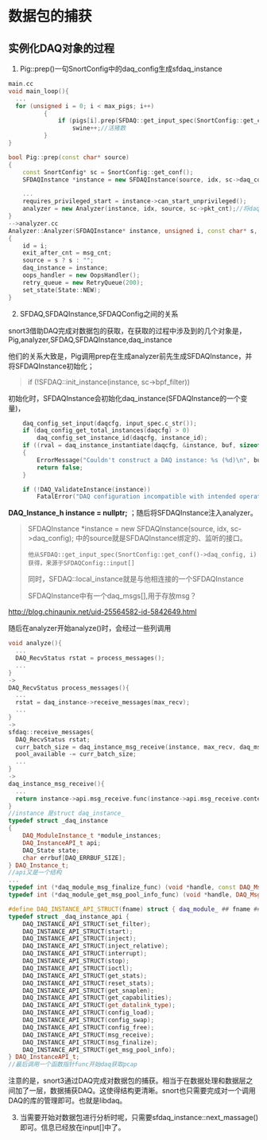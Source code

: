 # 数据包的捕获

## 实例化DAQ对象的过程

1. Pig::prep()一句SnortConfig中的daq_config生成sfdaq_instance

``` c++
main.cc
void main_loop(){
  ...
  for (unsigned i = 0; i < max_pigs; i++)
          {
              if (pigs[i].prep(SFDAQ::get_input_spec(SnortConfig::get_conf()->daq_config, i)))
                  swine++;//活猪数
          }
}

bool Pig::prep(const char* source)
{
    const SnortConfig* sc = SnortConfig::get_conf();
    SFDAQInstance *instance = new SFDAQInstance(source, idx, sc->daq_config);

    ...  
    requires_privileged_start = instance->can_start_unprivileged();
    analyzer = new Analyzer(instance, idx, source, sc->pkt_cnt);//将daq_instance赋给analyzer
}
-->analyzer.cc
Analyzer::Analyzer(SFDAQInstance* instance, unsigned i, const char* s, uint64_t msg_cnt)
{
    id = i;
    exit_after_cnt = msg_cnt;
    source = s ? s : "";
    daq_instance = instance;
    oops_handler = new OopsHandler();
    retry_queue = new RetryQueue(200);
    set_state(State::NEW);
}
```

2. SFDAQ,SFDAQInstance,SFDAQConfig之间的关系

  snort3借助DAQ完成对数据包的获取，在获取的过程中涉及到的几个对象是，Pig,analyzer,SFDAQ,SFDAQInstance,daq_instance
 
他们的关系大致是，Pig调用prep在生成analyzer前先生成SFDAQInstance，并将SFDAQInstance初始化；

>  if (!SFDAQ::init_instance(instance, sc->bpf_filter)) 

初始化时，SFDAQInstance会初始化daq_instance(SFDAQInstance的一个变量)，

``` c++
    daq_config_set_input(daqcfg, input_spec.c_str());
    if (daq_config_get_total_instances(daqcfg) > 0)
        daq_config_set_instance_id(daqcfg, instance_id);
    if ((rval = daq_instance_instantiate(daqcfg, &instance, buf, sizeof(buf))) != DAQ_SUCCESS)
    {
        ErrorMessage("Couldn't construct a DAQ instance: %s (%d)\n", buf, rval);
        return false;
    }

    if (!DAQ_ValidateInstance(instance))
        FatalError("DAQ configuration incompatible with intended operation.\n");
```

**DAQ_Instance_h instance = nullptr;** ；随后将SFDAQInstance注入analyzer。

>  SFDAQInstance *instance = new SFDAQInstance(source, idx, sc->daq_config); 中的source就是SFDAQInstance绑定的、监听的接口。
>  
>     他从SFDAQ::get_input_spec(SnortConfig::get_conf()->daq_config, i)获得，来源于SFDAQConfig::input[]
>  
>  同时，SFDAQ::local_instance就是与他相连接的一个SFDAQInstance
>
>  SFDAQInstance中有一个daq_msgs[],用于存放msg？

http://blog.chinaunix.net/uid-25564582-id-5842649.html

随后在analyzer开始analyze()时，会经过一些列调用
``` c++
void analyze(){
  ...
  DAQ_RecvStatus rstat = process_messages();
  ...
}
->
DAQ_RecvStatus process_messages(){
  ...
  rstat = daq_instance->receive_messages(max_recv);
  ...
}
->
sfdaq::receive_messages{
  DAQ_RecvStatus rstat;
  curr_batch_size = daq_instance_msg_receive(instance, max_recv, daq_msgs, &rstat);
  pool_available -= curr_batch_size;
  ...
}
->
daq_instance_msg_receive(){
  ...
  return instance->api.msg_receive.func(instance->api.msg_receive.context, max_recv, msgs, rstat);
}
//instance 是struct daq_instance_
typedef struct _daq_instance
{
    DAQ_ModuleInstance_t *module_instances;
    DAQ_InstanceAPI_t api;
    DAQ_State state;
    char errbuf[DAQ_ERRBUF_SIZE];
} DAQ_Instance_t;
//api又是一个结构
...
typedef int (*daq_module_msg_finalize_func) (void *handle, const DAQ_Msg_t *msg, DAQ_Verdict verdict);
typedef int (*daq_module_get_msg_pool_info_func) (void *handle, DAQ_MsgPoolInfo_t *info);

#define DAQ_INSTANCE_API_STRUCT(fname) struct { daq_module_ ## fname ## _func func; void *context; } fname
typedef struct _daq_instance_api {
    DAQ_INSTANCE_API_STRUCT(set_filter);
    DAQ_INSTANCE_API_STRUCT(start);
    DAQ_INSTANCE_API_STRUCT(inject);
    DAQ_INSTANCE_API_STRUCT(inject_relative);
    DAQ_INSTANCE_API_STRUCT(interrupt);
    DAQ_INSTANCE_API_STRUCT(stop);
    DAQ_INSTANCE_API_STRUCT(ioctl);
    DAQ_INSTANCE_API_STRUCT(get_stats);
    DAQ_INSTANCE_API_STRUCT(reset_stats);
    DAQ_INSTANCE_API_STRUCT(get_snaplen);
    DAQ_INSTANCE_API_STRUCT(get_capabilities);
    DAQ_INSTANCE_API_STRUCT(get_datalink_type);
    DAQ_INSTANCE_API_STRUCT(config_load);
    DAQ_INSTANCE_API_STRUCT(config_swap);
    DAQ_INSTANCE_API_STRUCT(config_free);
    DAQ_INSTANCE_API_STRUCT(msg_receive);
    DAQ_INSTANCE_API_STRUCT(msg_finalize);
    DAQ_INSTANCE_API_STRUCT(get_msg_pool_info);
} DAQ_InstanceAPI_t;
//最后调用一个函数指针func开始daq获取pcap

```
注意的是，snort3通过DAQ完成对数据包的捕获。相当于在数据处理和数据层之间加了一层，数据捕获DAQ。这使得结构更清晰。snort也只需要完成对一个调用DAQ的库的管理即可。也就是libdaq。

3. 当需要开始对数据包进行分析时呢，只需要sfdaq_instance::next_massage()即可。信息已经放在input[]中了。
